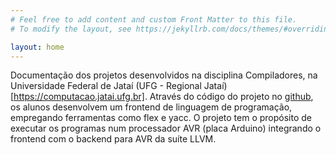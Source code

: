```yaml
---
# Feel free to add content and custom Front Matter to this file.
# To modify the layout, see https://jekyllrb.com/docs/themes/#overriding-theme-defaults

layout: home
---
```


Documentação dos projetos desenvolvidos na disciplina Compiladores, na Universidade Federal de Jataí (UFG - Regional Jataí)[https://computacao.jatai.ufg.br]. Através do código do projeto no [github](https://github.com/thborges/robcmp), os alunos desenvolvem um frontend de linguagem de programação, empregando ferramentas como flex e yacc. O projeto tem o propósito de executar os programas num processador AVR (placa Arduino) integrando o frontend com o backend para AVR da suíte LLVM.

